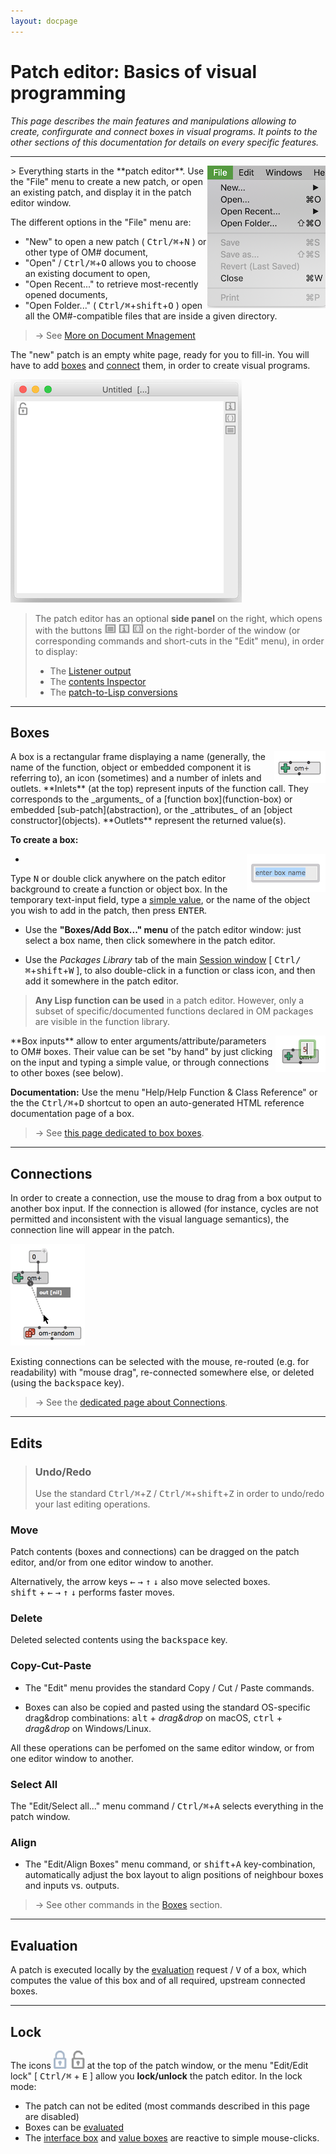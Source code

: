 ```yaml
---
layout: docpage
---
```


# Patch editor: Basics of visual programming
 
_This page describes the main features and manipulations allowing to create, confirgurate and connect boxes in visual programs. It points to the other sections of this documentation for details on every specific features._

------


<img src="./images/file-menu.png" align="right"> 
> Everything starts in the **patch editor**. Use the "File" menu to create a new patch, or open an existing patch, and display it in the patch editor window.

The different options in the "File" menu are:

- "New" to open a new patch ( <kbd>Ctrl/⌘</kbd>+<kbd>N</kbd> ) or other type of OM# document,
- "Open" / <kbd>Ctrl/⌘</kbd>+<kbd>O</kbd> allows you to choose an existing document to open,
- "Open Recent..." to retrieve most-recently opened documents,
- "Open Folder..." ( <kbd>Ctrl/⌘</kbd>+<kbd>shift</kbd>+<kbd>O</kbd> ) open all the OM#-compatible files that are inside a given directory.

> &rarr; See [More on Document Mnagement](doc-management)

The "new" patch is an empty white page, ready for you to fill-in. 
You will have to add [boxes](#boxes) and [connect](#connections) them, in order to create visual programs.

<img src="./images/new-patch.png"> 

> The patch editor has an optional **side panel** on the right, which opens with the buttons <img src="./images/patch-button-listener.png" class="embedded"> <img src="./images/patch-button-i.png" class="embedded"> <img src="./images/patch-button-lisp.png" class="embedded"> on the right-border of the window (or corresponding commands and short-cuts in the "Edit" menu), in order to display:
> - The [Listener output](listener)
> - The [contents Inspector](inspector)
> - The [patch-to-Lisp conversions](lisp#getting-the-equivalent-lisp-code-of-a-patch)  

------

## Boxes

<img src="./images/om+.png" align="right">
A box is a rectangular frame displaying a name (generally, the name of the function, object or embedded component it is referring to), an icon (sometimes) and a number of inlets and outlets.
**Inlets** (at the top) represent inputs of the function call. They corresponds to the _arguments_ of a [function box](function-box) or embedded [sub-patch](abstraction), or the _attributes_ of an [object constructor](objects).
**Outlets** represent the returned value(s).


**To create a box:**

- <img src="./images/new-box.png" align="right">
 Type <kbd>N</kbd> or double click anywhere on the patch editor background to create a function or object box. 
In the temporary text-input field, type a [simple value](value-box), or the name of the object you wish to add in the patch, then press <kbd>ENTER</kbd>.


- Use the **"Boxes/Add Box..." menu** of the patch editor window: just select a box name, then click somewhere in the patch editor.

- Use the _Packages Library_ tab of the main [Session window](session) [ <kbd>Ctrl/⌘</kbd>+<kbd>shift</kbd>+<kbd>W</kbd> ], to also double-click in a function or class icon, and then add it somewhere in the patch editor. 


> **Any Lisp function can be used** in a patch editor. 
However, only a subset of specific/documented functions declared in OM packages are visible in the function library.  


<img src="./images/input-set-value.png" align="right"> 
**Box inputs** allow to enter arguments/attribute/parameters to OM# boxes. 
Their value can be set "by hand" by just clicking on the input and typing a simple value, or through connections to other boxes (see below).

**Documentation:** 
Use the menu "Help/Help Function & Class Reference" or the the <kbd>Ctrl/⌘</kbd>+<kbd>D</kbd> shortcut to open an auto-generated HTML reference documentation page of a box.


> &rarr; See [this page dedicated to box boxes](box).



------

## Connections

In order to create a connection, use the mouse to drag from a box output to another box input.
If the connection is allowed (for instance, cycles are not permitted and inconsistent with the visual language semantics), the connection line will appear in the patch.

<img src="./images/connection.png"> 

Existing connections can be selected with the mouse, re-routed (e.g. for readability) with "mouse drag", re-connected somewhere else, or deleted (using the <kbd>backspace</kbd> key).

> &rarr; See the [dedicated page about Connections](connections). 


------

## Edits

> ### Undo/Redo
>
> Use the standard <kbd>Ctrl/⌘</kbd>+<kbd>Z</kbd> / <kbd>Ctrl/⌘</kbd>+<kbd>shift</kbd>+<kbd>Z</kbd> in order to undo/redo your last editing operations.


### Move

Patch contents (boxes and connections) can be dragged on the patch editor, and/or from one editor window to another.

Alternatively, the arrow keys <kbd>←</kbd> <kbd>→</kbd> <kbd>↑</kbd> <kbd>↓</kbd> also move selected boxes.     
<kbd>shift</kbd> + <kbd>←</kbd> <kbd>→</kbd> <kbd>↑</kbd> <kbd>↓</kbd> performs faster moves.

### Delete

Deleted selected contents using the <kbd>backspace</kbd> key.


### Copy-Cut-Paste

- The "Edit" menu provides the standard Copy / Cut / Paste commands.

- Boxes can also be copied and pasted using the standard OS-specific drag&drop combinations: <kbd>alt</kbd> + _drag&drop_ on macOS, <kbd>ctrl</kbd> + _drag&drop_ on Windows/Linux.

All these operations can be perfomed on the same editor window, or from one editor window to another.

### Select All

The "Edit/Select all..." menu command / <kbd>Ctrl/⌘</kbd>+<kbd>A</kbd> selects everything in the patch window.

### Align

- The "Edit/Align Boxes" menu command, or <kbd>shift</kbd>+<kbd>A</kbd> key-combination,  automatically adjust the box layout to align positions of neighbour boxes and inputs vs. outputs. 

> &rarr; See other commands in the [Boxes](box) section.


------

## Evaluation

A patch is executed locally by the [evaluation](eval) request / <kbd>V</kbd> of a box, which computes the value of this box and of all required, upstream connected boxes.

------

## Lock 
The icons  <img src="./images/lock-icon.png" width="50px"> at the top of the patch window, or the menu "Edit/Edit lock" [ <kbd>Ctrl/⌘</kbd> + <kbd>E</kbd> ] allow you **lock/unlock** the patch editor.
In the lock mode:
- The patch can not be edited (most commands described in this page are disabled)
- Boxes can be [evaluated](eval)
- The [interface box](interface-boxes) and [value boxes](value-box) are reactive to simple mouse-clicks.









